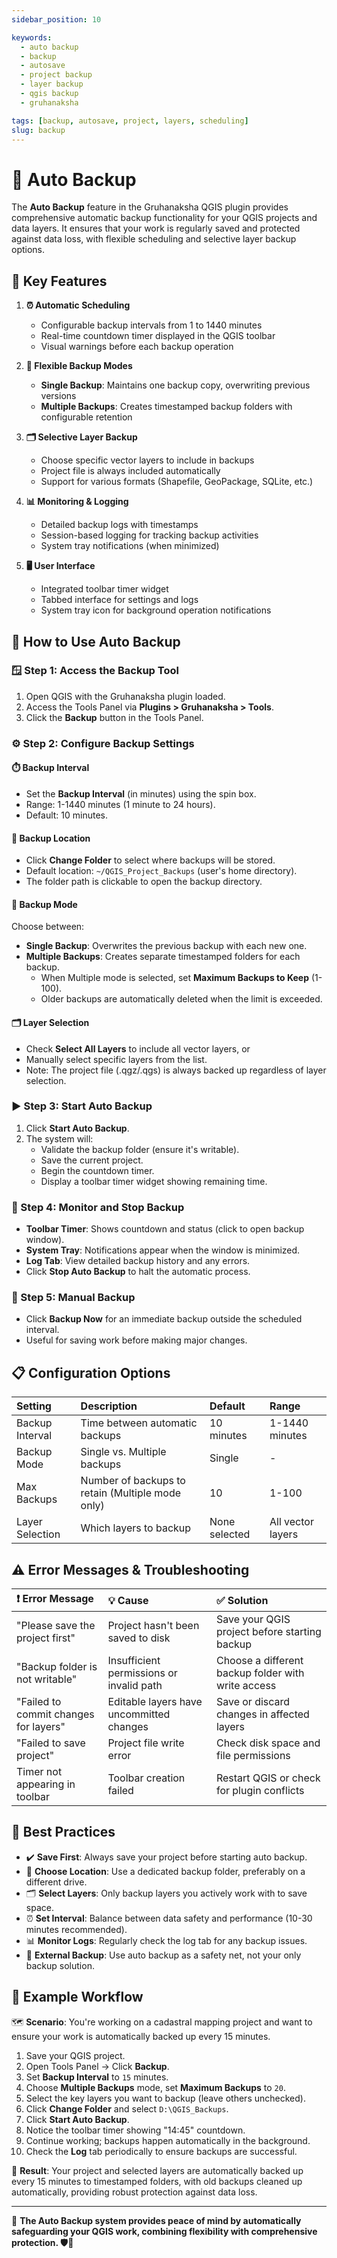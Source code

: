 ```yaml
---
sidebar_position: 10

keywords:
  - auto backup
  - backup
  - autosave
  - project backup
  - layer backup
  - qgis backup
  - gruhanaksha

tags: [backup, autosave, project, layers, scheduling]
slug: backup
---
```


# 💾 Auto Backup

The **Auto Backup** feature in the Gruhanaksha QGIS plugin provides comprehensive automatic backup functionality for your QGIS projects and data layers. It ensures that your work is regularly saved and protected against data loss, with flexible scheduling and selective layer backup options.

## 🔧 Key Features

1. **⏰ Automatic Scheduling**
   - Configurable backup intervals from 1 to 1440 minutes
   - Real-time countdown timer displayed in the QGIS toolbar
   - Visual warnings before each backup operation

2. **📁 Flexible Backup Modes**
   - **Single Backup**: Maintains one backup copy, overwriting previous versions
   - **Multiple Backups**: Creates timestamped backup folders with configurable retention

3. **🗂️ Selective Layer Backup**
   - Choose specific vector layers to include in backups
   - Project file is always included automatically
   - Support for various formats (Shapefile, GeoPackage, SQLite, etc.)

4. **📊 Monitoring & Logging**
   - Detailed backup logs with timestamps
   - Session-based logging for tracking backup activities
   - System tray notifications (when minimized)

5. **🖥️ User Interface**
   - Integrated toolbar timer widget
   - Tabbed interface for settings and logs
   - System tray icon for background operation notifications

## 🚀 How to Use Auto Backup

### 🪟 Step 1: Access the Backup Tool

1. Open QGIS with the Gruhanaksha plugin loaded.
2. Access the Tools Panel via **Plugins > Gruhanaksha > Tools**.
3. Click the **Backup** button in the Tools Panel.

### ⚙️ Step 2: Configure Backup Settings

#### ⏱️ Backup Interval

- Set the **Backup Interval** (in minutes) using the spin box.
- Range: 1-1440 minutes (1 minute to 24 hours).
- Default: 10 minutes.

#### 📂 Backup Location

- Click **Change Folder** to select where backups will be stored.
- Default location: `~/QGIS_Project_Backups` (user's home directory).
- The folder path is clickable to open the backup directory.

#### 🔄 Backup Mode

Choose between:

- **Single Backup**: Overwrites the previous backup with each new one.
- **Multiple Backups**: Creates separate timestamped folders for each backup.
  - When Multiple mode is selected, set **Maximum Backups to Keep** (1-100).
  - Older backups are automatically deleted when the limit is exceeded.

#### 🗂️ Layer Selection

- Check **Select All Layers** to include all vector layers, or
- Manually select specific layers from the list.
- Note: The project file (.qgz/.qgs) is always backed up regardless of layer selection.

### ▶️ Step 3: Start Auto Backup

1. Click **Start Auto Backup**.
2. The system will:
   - Validate the backup folder (ensure it's writable).
   - Save the current project.
   - Begin the countdown timer.
   - Display a toolbar timer widget showing remaining time.

### 🛑 Step 4: Monitor and Stop Backup

- **Toolbar Timer**: Shows countdown and status (click to open backup window).
- **System Tray**: Notifications appear when the window is minimized.
- **Log Tab**: View detailed backup history and any errors.
- Click **Stop Auto Backup** to halt the automatic process.

### 🔄 Step 5: Manual Backup

- Click **Backup Now** for an immediate backup outside the scheduled interval.
- Useful for saving work before making major changes.

## 📋 Configuration Options

| Setting | Description | Default | Range |
| :--- | :--- | :--- | :--- |
| Backup Interval | Time between automatic backups | 10 minutes | 1-1440 minutes |
| Backup Mode | Single vs. Multiple backups | Single | - |
| Max Backups | Number of backups to retain (Multiple mode only) | 10 | 1-100 |
| Layer Selection | Which layers to backup | None selected | All vector layers |

## ⚠️ Error Messages & Troubleshooting

| ❗ Error Message | 💡 Cause | ✅ Solution |
| :--- | :--- | :--- |
| "Please save the project first" | Project hasn't been saved to disk | Save your QGIS project before starting backup |
| "Backup folder is not writable" | Insufficient permissions or invalid path | Choose a different backup folder with write access |
| "Failed to commit changes for layers" | Editable layers have uncommitted changes | Save or discard changes in affected layers |
| "Failed to save project" | Project file write error | Check disk space and file permissions |
| Timer not appearing in toolbar | Toolbar creation failed | Restart QGIS or check for plugin conflicts |

## 🌟 Best Practices

- ✔️ **Save First**: Always save your project before starting auto backup.
- 📁 **Choose Location**: Use a dedicated backup folder, preferably on a different drive.
- 🗂️ **Select Layers**: Only backup layers you actively work with to save space.
- ⏰ **Set Interval**: Balance between data safety and performance (10-30 minutes recommended).
- 📊 **Monitor Logs**: Regularly check the log tab for any backup issues.
- 💾 **External Backup**: Use auto backup as a safety net, not your only backup solution.

## 📝 Example Workflow

🗺️ **Scenario**: You're working on a cadastral mapping project and want to ensure your work is automatically backed up every 15 minutes.

1. Save your QGIS project.
2. Open Tools Panel → Click **Backup**.
3. Set **Backup Interval** to `15` minutes.
4. Choose **Multiple Backups** mode, set **Maximum Backups** to `20`.
5. Select the key layers you want to backup (leave others unchecked).
6. Click **Change Folder** and select `D:\QGIS_Backups`.
7. Click **Start Auto Backup**.
8. Notice the toolbar timer showing "14:45" countdown.
9. Continue working; backups happen automatically in the background.
10. Check the **Log** tab periodically to ensure backups are successful.

🧮 **Result**: Your project and selected layers are automatically backed up every 15 minutes to timestamped folders, with old backups cleaned up automatically, providing robust protection against data loss.

---

📌 **The Auto Backup system provides peace of mind by automatically safeguarding your QGIS work, combining flexibility with comprehensive protection. 🛡️💾**
